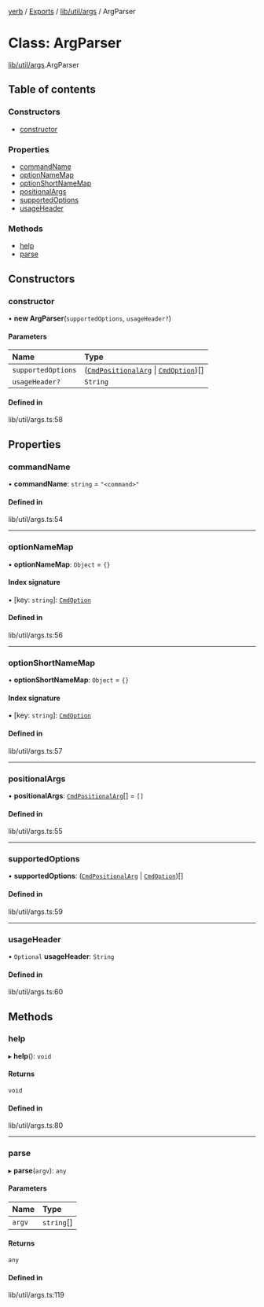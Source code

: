 [yerb](../README.md) / [Exports](../modules.md) / [lib/util/args](../modules/lib_util_args.md) / ArgParser

# Class: ArgParser

[lib/util/args](../modules/lib_util_args.md).ArgParser

## Table of contents

### Constructors

- [constructor](lib_util_args.ArgParser.md#constructor)

### Properties

- [commandName](lib_util_args.ArgParser.md#commandname)
- [optionNameMap](lib_util_args.ArgParser.md#optionnamemap)
- [optionShortNameMap](lib_util_args.ArgParser.md#optionshortnamemap)
- [positionalArgs](lib_util_args.ArgParser.md#positionalargs)
- [supportedOptions](lib_util_args.ArgParser.md#supportedoptions)
- [usageHeader](lib_util_args.ArgParser.md#usageheader)

### Methods

- [help](lib_util_args.ArgParser.md#help)
- [parse](lib_util_args.ArgParser.md#parse)

## Constructors

### constructor

• **new ArgParser**(`supportedOptions`, `usageHeader?`)

#### Parameters

| Name | Type |
| :------ | :------ |
| `supportedOptions` | ([`CmdPositionalArg`](lib_util_args.CmdPositionalArg.md) \| [`CmdOption`](lib_util_args.CmdOption.md))[] |
| `usageHeader?` | `String` |

#### Defined in

lib/util/args.ts:58

## Properties

### commandName

• **commandName**: `string` = `"<command>"`

#### Defined in

lib/util/args.ts:54

___

### optionNameMap

• **optionNameMap**: `Object` = `{}`

#### Index signature

▪ [key: `string`]: [`CmdOption`](lib_util_args.CmdOption.md)

#### Defined in

lib/util/args.ts:56

___

### optionShortNameMap

• **optionShortNameMap**: `Object` = `{}`

#### Index signature

▪ [key: `string`]: [`CmdOption`](lib_util_args.CmdOption.md)

#### Defined in

lib/util/args.ts:57

___

### positionalArgs

• **positionalArgs**: [`CmdPositionalArg`](lib_util_args.CmdPositionalArg.md)[] = `[]`

#### Defined in

lib/util/args.ts:55

___

### supportedOptions

• **supportedOptions**: ([`CmdPositionalArg`](lib_util_args.CmdPositionalArg.md) \| [`CmdOption`](lib_util_args.CmdOption.md))[]

#### Defined in

lib/util/args.ts:59

___

### usageHeader

• `Optional` **usageHeader**: `String`

#### Defined in

lib/util/args.ts:60

## Methods

### help

▸ **help**(): `void`

#### Returns

`void`

#### Defined in

lib/util/args.ts:80

___

### parse

▸ **parse**(`argv`): `any`

#### Parameters

| Name | Type |
| :------ | :------ |
| `argv` | `string`[] |

#### Returns

`any`

#### Defined in

lib/util/args.ts:119
